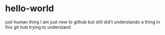 # hello-world
just human thing
I am just new to github but still did't understando  a thing in this git hub
trying to understand
